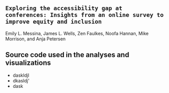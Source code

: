 ## `Exploring the accessibility gap at conferences: Insights from an online survey to improve equity and inclusion`

Emily L. Messina, James L. Wells, Zen Faulkes, Noofa Hannan, Mike Morrison, and Anja Petersen

## Source code used in the analyses and visualizations

- daskldjl
- dkasldj'
- dask


